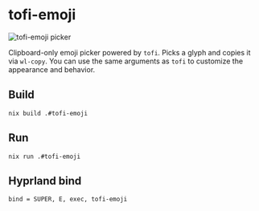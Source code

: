 # tofi-emoji

<img alt="tofi-emoji picker" src="https://github.com/user-attachments/assets/6d18ee4d-d37b-4188-bca3-8430b07e65b8" />


Clipboard-only emoji picker powered by `tofi`. Picks a glyph and copies it via `wl-copy`. You can use the same arguments as `tofi` to customize the appearance and behavior.

## Build

```
nix build .#tofi-emoji
```

## Run

```
nix run .#tofi-emoji
```

## Hyprland bind

```
bind = SUPER, E, exec, tofi-emoji
```
